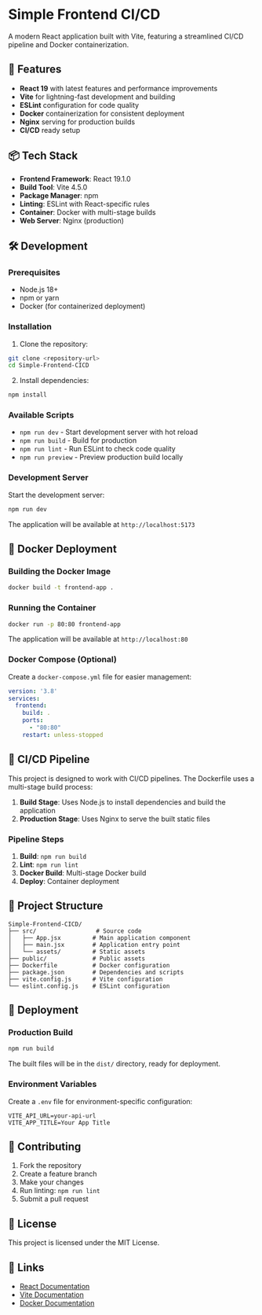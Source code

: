 # Simple Frontend CI/CD

A modern React application built with Vite, featuring a streamlined CI/CD pipeline and Docker containerization.

## 🚀 Features

- **React 19** with latest features and performance improvements
- **Vite** for lightning-fast development and building
- **ESLint** configuration for code quality
- **Docker** containerization for consistent deployment
- **Nginx** serving for production builds
- **CI/CD** ready setup

## 📦 Tech Stack

- **Frontend Framework**: React 19.1.0
- **Build Tool**: Vite 4.5.0
- **Package Manager**: npm
- **Linting**: ESLint with React-specific rules
- **Container**: Docker with multi-stage builds
- **Web Server**: Nginx (production)

## 🛠️ Development

### Prerequisites

- Node.js 18+ 
- npm or yarn
- Docker (for containerized deployment)

### Installation

1. Clone the repository:
```bash
git clone <repository-url>
cd Simple-Frontend-CICD
```

2. Install dependencies:
```bash
npm install
```

### Available Scripts

- `npm run dev` - Start development server with hot reload
- `npm run build` - Build for production
- `npm run lint` - Run ESLint to check code quality
- `npm run preview` - Preview production build locally

### Development Server

Start the development server:
```bash
npm run dev
```

The application will be available at `http://localhost:5173`

## 🐳 Docker Deployment

### Building the Docker Image

```bash
docker build -t frontend-app .
```

### Running the Container

```bash
docker run -p 80:80 frontend-app
```

The application will be available at `http://localhost:80`

### Docker Compose (Optional)

Create a `docker-compose.yml` file for easier management:

```yaml
version: '3.8'
services:
  frontend:
    build: .
    ports:
      - "80:80"
    restart: unless-stopped
```

## 🔧 CI/CD Pipeline

This project is designed to work with CI/CD pipelines. The Dockerfile uses a multi-stage build process:

1. **Build Stage**: Uses Node.js to install dependencies and build the application
2. **Production Stage**: Uses Nginx to serve the built static files

### Pipeline Steps

1. **Build**: `npm run build`
2. **Lint**: `npm run lint`
3. **Docker Build**: Multi-stage Docker build
4. **Deploy**: Container deployment

## 📁 Project Structure

```
Simple-Frontend-CICD/
├── src/                 # Source code
│   ├── App.jsx         # Main application component
│   ├── main.jsx        # Application entry point
│   └── assets/         # Static assets
├── public/             # Public assets
├── Dockerfile          # Docker configuration
├── package.json        # Dependencies and scripts
├── vite.config.js      # Vite configuration
└── eslint.config.js    # ESLint configuration
```

## 🚀 Deployment

### Production Build

```bash
npm run build
```

The built files will be in the `dist/` directory, ready for deployment.

### Environment Variables

Create a `.env` file for environment-specific configuration:

```env
VITE_API_URL=your-api-url
VITE_APP_TITLE=Your App Title
```

## 🤝 Contributing

1. Fork the repository
2. Create a feature branch
3. Make your changes
4. Run linting: `npm run lint`
5. Submit a pull request

## 📄 License

This project is licensed under the MIT License.

## 🔗 Links

- [React Documentation](https://react.dev/)
- [Vite Documentation](https://vitejs.dev/)
- [Docker Documentation](https://docs.docker.com/)
